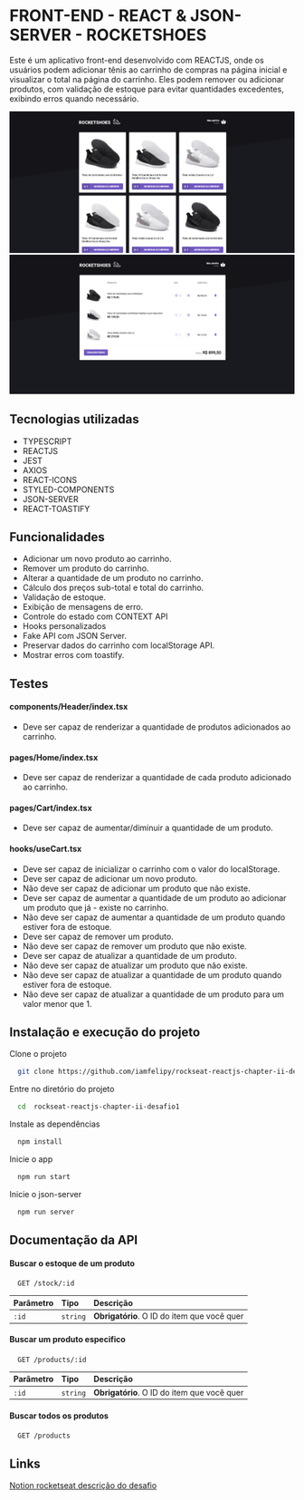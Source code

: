 # FRONT-END - REACT & JSON-SERVER - ROCKETSHOES

Este é um aplicativo front-end desenvolvido com REACTJS, onde os usuários podem adicionar tênis ao carrinho de compras na página inicial e visualizar o total na página do carrinho. Eles podem remover ou adicionar produtos, com validação de estoque para evitar quantidades excedentes, exibindo erros quando necessário.

![pagina inicial com uma lista de sapatos](https://github.com/iamfelipy/rockseat-reactjs-chapter-ii-desafio1/blob/main/rocketshoes-1.png?raw=true)
![carrinho de compras](https://github.com/iamfelipy/rockseat-reactjs-chapter-ii-desafio1/blob/main/rocketshoes-2.png?raw=true)

## Tecnologias utilizadas

- TYPESCRIPT
- REACTJS
- JEST
- AXIOS
- REACT-ICONS
- STYLED-COMPONENTS
- JSON-SERVER
- REACT-TOASTIFY

## Funcionalidades

- Adicionar um novo produto ao carrinho.
- Remover um produto do carrinho.
- Alterar a quantidade de um produto no carrinho.
- Cálculo dos preços sub-total e total do carrinho.
- Validação de estoque.
- Exibição de mensagens de erro.
- Controle do estado com CONTEXT API
- Hooks personalizados
- Fake API com JSON Server.
- Preservar dados do carrinho com localStorage API.
- Mostrar erros com toastify.

## Testes

#### components/Header/index.tsx

- Deve ser capaz de renderizar a quantidade de produtos adicionados ao carrinho.

#### pages/Home/index.tsx

- Deve ser capaz de renderizar a quantidade de cada produto adicionado ao carrinho.

#### pages/Cart/index.tsx

- Deve ser capaz de aumentar/diminuir a quantidade de um produto.

#### hooks/useCart.tsx

- Deve ser capaz de inicializar o carrinho com o valor do localStorage.
- Deve ser capaz de adicionar um novo produto.
- Não deve ser capaz de adicionar um produto que não existe.
- Deve ser capaz de aumentar a quantidade de um produto ao adicionar um produto que já - existe no carrinho.
- Não deve ser capaz de aumentar a quantidade de um produto quando estiver fora de estoque.
- Deve ser capaz de remover um produto.
- Não deve ser capaz de remover um produto que não existe.
- Deve ser capaz de atualizar a quantidade de um produto.
- Não deve ser capaz de atualizar um produto que não existe.
- Não deve ser capaz de atualizar a quantidade de um produto quando estiver fora de estoque.
- Não deve ser capaz de atualizar a quantidade de um produto para um valor menor que 1.

## Instalação e execução do projeto

Clone o projeto

```bash
  git clone https://github.com/iamfelipy/rockseat-reactjs-chapter-ii-desafio1
```

Entre no diretório do projeto

```bash
  cd  rockseat-reactjs-chapter-ii-desafio1
```

Instale as dependências

```bash
  npm install
```

Inicie o app

```bash
  npm run start
```

Inicie o json-server

```bash
  npm run server
```

## Documentação da API

#### Buscar o estoque de um produto

```
  GET /stock/:id
```

| Parâmetro   | Tipo       | Descrição                                   |
| :---------- | :--------- | :------------------------------------------ |
| `:id`      | `string` | **Obrigatório**. O ID do item que você quer |

#### Buscar um produto especifico

```
  GET /products/:id
```

| Parâmetro   | Tipo       | Descrição                                   |
| :---------- | :--------- | :------------------------------------------ |
| `:id`      | `string` | **Obrigatório**. O ID do item que você quer |

#### Buscar todos os produtos

```
  GET /products
```

## Links

[Notion rocketseat descrição do desafio](https://efficient-sloth-d85.notion.site/Desafio-01-Criando-um-hook-de-carrinho-de-compras-5769216778794019a83f544e79167b12)
